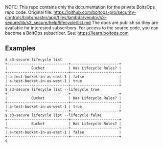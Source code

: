 <!-- note marker start -->
NOTE: This repo contains only the documentation for the private BoltsOps repo code.
Original file: https://github.com/boltops-pro/security-controls/blob/master/app/files/lambda/vendor/s3-secure/lib/s3_secure/help/lifecycle/list.md
The docs are publish so they are available for interested subscribers.
For access to the source code, you can become a BoltOps subscriber.
See: https://learn.boltops.com

<!-- note marker end -->

## Examples

    $ s3-secure lifecycle list
    +----------------------------+----------------------+
    |           Bucket           | Has Lifecycle Rules? |
    +----------------------------+----------------------+
    | a-test-bucket-in-us-east-1 | false                |
    | a-test-bucket-in-us-west-1 | true                 |
    +----------------------------+----------------------+
    $ s3-secure lifecycle list --lifecycle true
    +----------------------------+----------------------+
    |           Bucket           | Has Lifecycle Rules? |
    +----------------------------+----------------------+
    | a-test-bucket-in-us-west-1 | true                 |
    +----------------------------+----------------------+
    $ s3-secure lifecycle list --lifecycle false
    +----------------------------+----------------------+
    |           Bucket           | Has Lifecycle Rules? |
    +----------------------------+----------------------+
    | a-test-bucket-in-us-east-1 | false                |
    +----------------------------+----------------------+
    $